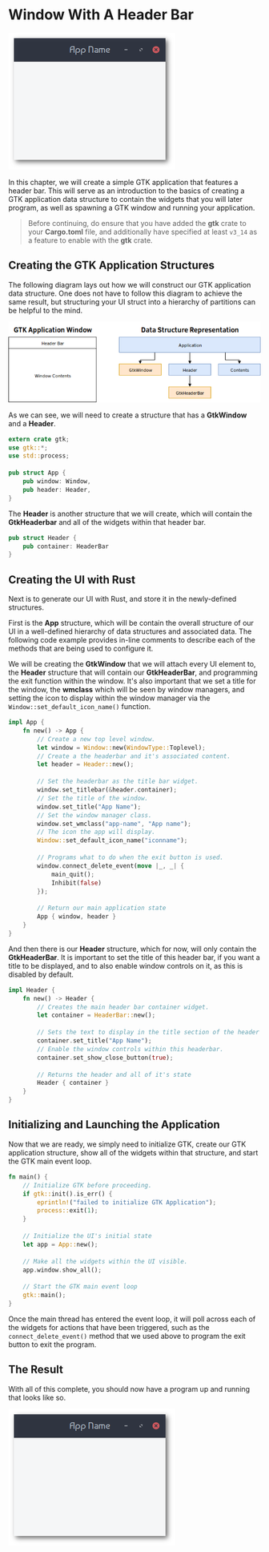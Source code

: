 # Window With A Header Bar

<img src="images/headerbar.png" />

In this chapter, we will create a simple GTK application that features a header bar. This will
serve as an introduction to the basics of creating a GTK application data structure to contain
the widgets that you will later program, as well as spawning a GTK window and running your
application.

> Before continuing, do ensure that you have added the **gtk** crate to your **Cargo.toml** file,
> and additionally have specified at least `v3_14` as a feature to enable with the **gtk** crate.

## Creating the GTK Application Structures

The following diagram lays out how we will construct our GTK application data structure. One does
not have to follow this diagram to achieve the same result, but structuring your UI struct into a
hierarchy of partitions can be helpful to the mind.

<img src="images/ch1_diagram.png" />

As we can see, we will need to create a structure that has a **GtkWindow** and a **Header**.

```rust
extern crate gtk;
use gtk::*;
use std::process;

pub struct App {
    pub window: Window,
    pub header: Header,
}
```

The **Header** is another structure that we will create, which will contain the **GtkHeaderbar** and
all of the widgets within that header bar.

```rust
pub struct Header {
    pub container: HeaderBar
}
```

## Creating the UI with Rust

Next is to generate our UI with Rust, and store it in the newly-defined structures.

First is the **App** structure, which will be contain the overall structure of our UI in a
well-defined hierarchy of data structures and associated data. The following code example
provides in-line comments to describe each of the methods that are being used to configure it.

We will be creating the **GtkWindow** that we will attach every UI element to, the **Header**
structure that will contain our **GtkHeaderBar**, and programming the exit function within the
window. It's also important that we set a title for the window, the **wmclass** which will be
seen by window managers, and setting the icon to display within the window manager via the
`Window::set_default_icon_name()` function.

```rust
impl App {
    fn new() -> App {
        // Create a new top level window.
        let window = Window::new(WindowType::Toplevel);
        // Create a the headerbar and it's associated content.
        let header = Header::new();

        // Set the headerbar as the title bar widget.
        window.set_titlebar(&header.container);
        // Set the title of the window.
        window.set_title("App Name");
        // Set the window manager class.
        window.set_wmclass("app-name", "App name");
        // The icon the app will display.
        Window::set_default_icon_name("iconname");

        // Programs what to do when the exit button is used.
        window.connect_delete_event(move |_, _| {
            main_quit();
            Inhibit(false)
        });

        // Return our main application state
        App { window, header }
    }
}
```

And then there is our **Header** structure, which for now, will only contain the **GtkHeaderBar**.
It is important to set the title of this header bar, if you want a title to be displayed, and to
also enable window controls on it, as this is disabled by default.

```rust
impl Header {
    fn new() -> Header {
        // Creates the main header bar container widget.
        let container = HeaderBar::new();

        // Sets the text to display in the title section of the header bar.
        container.set_title("App Name");
        // Enable the window controls within this headerbar.
        container.set_show_close_button(true);

        // Returns the header and all of it's state
        Header { container }
    }
}
```

## Initializing and Launching the Application

Now that we are ready, we simply need to initialize GTK, create our GTK application structure,
show all of the widgets within that structure, and start the GTK main event loop.

```rust
fn main() {
    // Initialize GTK before proceeding.
    if gtk::init().is_err() {
        eprintln!("failed to initialize GTK Application");
        process::exit(1);
    }

    // Initialize the UI's initial state
    let app = App::new();

    // Make all the widgets within the UI visible.
    app.window.show_all();

    // Start the GTK main event loop
    gtk::main();
}
```

Once the main thread has entered the event loop, it will poll across each of the widgets for
actions that have been triggered, such as the `connect_delete_event()` method that we used
above to program the exit button to exit the program.

## The Result

With all of this complete, you should now have a program up and running that looks like so.

<img src="images/headerbar.png" />